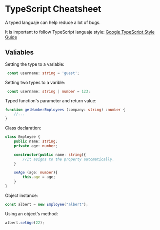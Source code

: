 # TypeScript Cheatsheet
A typed languaje can help reduce a lot of bugs.

It is important to follow TypeScript languaje style:
[Google TypeScript Style Guide](https://google.github.io/styleguide/tsguide.html)
## Valiables
Setting the type to a variable:
``` ts
 const username: string = 'guest';
```
Setting two types to a varible:
``` ts
 const username: string | number = 123;
```
Typed function's parameter and return value:
``` ts
function getNumberEmployees (company: string) :number {
    //...
}
```
Class declaration:
``` ts
class Employee {
    public name: string;
    private age: number;

    constructor(public name: string){
        //It asigns to the property automatically.
    }

    seAge (age: number){
        this.age = age;
    }
}
```

Object instance:
``` ts
const albert = new Employee("albert");
```

Using an object's method:
``` ts
albert.setAge(22);
```
